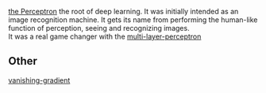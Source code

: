 [the Perceptron](data-science/deep-learning/perceptron)  the root of deep learning. It was initially intended as an image recognition machine. It gets its name from performing the human-like function of perception, seeing and recognizing images.   
It was a real game changer with the [multi-layer-perceptron](data-science/deep-learning/multi-layer-perceptron.md)

## Other
[vanishing-gradient](data-science/deep-learning/vanishing-gradient.md)